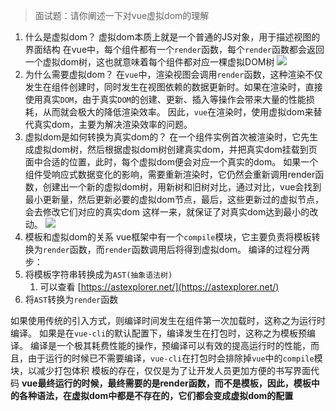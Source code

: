 > 面试题：请你阐述一下对vue虚拟dom的理解


1.  什么是虚拟dom？
虚拟dom本质上就是一个普通的JS对象，用于描述视图的界面结构
在vue中，每个组件都有一个`render`函数，每个`render`函数都会返回一个虚拟dom树，这也就意味着每个组件都对应一棵虚拟DOM树 ![](https://october-x-image-host.oss-cn-hangzhou.aliyuncs.com/markdown-imgs20210225140726.png) 
2.  为什么需要虚拟dom？
在`vue`中，渲染视图会调用`render`函数，这种渲染不仅发生在组件创建时，同时发生在视图依赖的数据更新时。如果在渲染时，直接使用真实`DOM`，由于真实`DOM`的创建、更新、插入等操作会带来大量的性能损耗，从而就会极大的降低渲染效率。
因此，`vue`在渲染时，使用虚拟dom来替代真实dom，主要为解决渲染效率的问题。 
3.  虚拟dom是如何转换为真实dom的？
在一个组件实例首次被渲染时，它先生成虚拟dom树，然后根据虚拟dom树创建真实dom，并把真实dom挂载到页面中合适的位置，此时，每个虚拟dom便会对应一个真实的dom。
如果一个组件受响应式数据变化的影响，需要重新渲染时，它仍然会重新调用render函数，创建出一个新的虚拟dom树，用新树和旧树对比，通过对比，vue会找到最小更新量，然后更新必要的虚拟dom节点，最后，这些更新过的虚拟节点，会去修改它们对应的真实dom
这样一来，就保证了对真实dom达到最小的改动。 ![](https://october-x-image-host.oss-cn-hangzhou.aliyuncs.com/markdown-imgs20210225144108.png) 
4.  模板和虚拟dom的关系
   vue框架中有一个`compile`模块，它主要负责将模板转换为`render`函数，而`render`函数调用后将得到虚拟dom。
   编译的过程分两步： 
   1. 将模板字符串转换成为`AST(抽象语法树)`
      1. 可以查看 [https://astexplorer.net/](https://astexplorer.net/)
   2. 将`AST`转换为`render`函数

如果使用传统的引入方式，则编译时间发生在组件第一次加载时，这称之为运行时编译。
如果是在`vue-cli`的默认配置下，编译发生在打包时，这称之为模板预编译。
编译是一个极其耗费性能的操作，预编译可以有效的提高运行时的性能，而且，由于运行的时候已不需要编译，`vue-cli`在打包时会排除掉`vue`中的`compile`模块，以减少打包体积
模板的存在，仅仅是为了让开发人员更加方便的书写界面代码
**vue最终运行的时候，最终需要的是render函数，而不是模板，因此，模板中的各种语法，在虚拟dom中都是不存在的，它们都会变成虚拟dom的配置**
